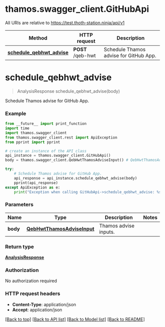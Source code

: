# thamos.swagger_client.GitHubApi

All URIs are relative to https://test.thoth-station.ninja/api/v1

Method | HTTP request | Description
------------- | ------------- | -------------
[**schedule_qebhwt_advise**](GitHubApi.md#schedule_qebhwt_advise) | **POST** /qeb-hwt | Schedule Thamos advise for GitHub App.

# **schedule_qebhwt_advise**
> AnalysisResponse schedule_qebhwt_advise(body)

Schedule Thamos advise for GitHub App.

### Example
```python
from __future__ import print_function
import time
import thamos.swagger_client
from thamos.swagger_client.rest import ApiException
from pprint import pprint

# create an instance of the API class
api_instance = thamos.swagger_client.GitHubApi()
body = thamos.swagger_client.QebHwtThamosAdviseInput() # QebHwtThamosAdviseInput | Thamos advise inputs.

try:
    # Schedule Thamos advise for GitHub App.
    api_response = api_instance.schedule_qebhwt_advise(body)
    pprint(api_response)
except ApiException as e:
    print("Exception when calling GitHubApi->schedule_qebhwt_advise: %s\n" % e)
```

### Parameters

Name | Type | Description  | Notes
------------- | ------------- | ------------- | -------------
 **body** | [**QebHwtThamosAdviseInput**](QebHwtThamosAdviseInput.md)| Thamos advise inputs. |

### Return type

[**AnalysisResponse**](AnalysisResponse.md)

### Authorization

No authorization required

### HTTP request headers

 - **Content-Type**: application/json
 - **Accept**: application/json

[[Back to top]](#) [[Back to API list]](../README.md#documentation-for-api-endpoints) [[Back to Model list]](../README.md#documentation-for-models) [[Back to README]](../README.md)
